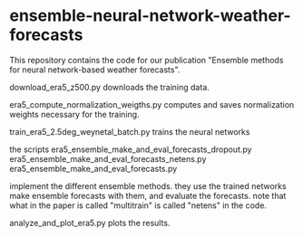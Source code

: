 # ensemble-neural-network-weather-forecasts
This repository contains the code for our publication "Ensemble methods for neural network-based weather forecasts".

download_era5_z500.py downloads the training data.

era5_compute_normalization_weigths.py computes and saves normalization weights necessary for the training.

train_era5_2.5deg_weynetal_batch.py trains the neural networks

the scripts
era5_ensemble_make_and_eval_forecasts_dropout.py
era5_ensemble_make_and_eval_forecasts_netens.py
era5_ensemble_make_and_eval_forecasts.py


implement the different ensemble methods. they use the trained networks make ensemble forecasts with them, and evaluate the forecasts. note that what in the paper is called "multitrain" is called "netens" in the code.

analyze_and_plot_era5.py plots the results.

